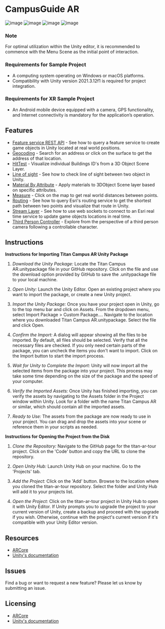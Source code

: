 # CampusGuide AR

![image](Resource/Screenshot_20231119_192620_Gallery.jpg)
![image](Resource/Screenshot_20231119_192639_Gallery.jpg)
![image](Resource/Screenshot_20231119_192727_Gallery.jpg)
![image](Resource/Screenshot_20231119_192734_Gallery.jpg)

### Note
For optimal utilization within the Unity editor, it is recommended to commence with the Menu Scene as the initial point of interaction.

### Requirements for Sample Project
* A computing system operating on Windows or macOS platforms.
* Compatibility with Unity version 2021.3.12f1 is required for project integration.

### Requirements for XR Sample Project
* An Android mobile device equipped with a camera, GPS functionality, and Internet connectivity is mandatory for the application’s operation.

## Features

* [Feature service REST API](https://github.com/Esri/arcgis-maps-sdk-unity-samples/tree/main/samples_project/Assets/SampleViewer/Samples/FeatureLayer) - See how to query a feature service to create game objects in Unity located at real world positions.
* [Geocoding](https://github.com/Esri/arcgis-maps-sdk-unity-samples/tree/main/samples_project/Assets/SampleViewer/Samples/Geocoding) - Search for an address or click on the surface to get the address of that location.
* [HitTest](https://github.com/Esri/arcgis-maps-sdk-unity-samples/tree/main/samples_project/Assets/SampleViewer/Samples/HitTest) - Visualize individual Buildings ID's from a 3D Object Scene Layer.
* [Line of sight](https://github.com/Esri/arcgis-maps-sdk-unreal-engine-samples/tree/main/sample_project/Content/SampleViewer/Samples/LineOfSight) - See how to check line of sight between two object in Unity.
* [Material By Attribute](https://github.com/Esri/arcgis-maps-sdk-unity-samples/tree/main/samples_project/Assets/SampleViewer/Samples/MaterialByAttribute) - Apply materials to 3DObject Scene layer based on specific attributes.
* [Measure](https://github.com/Esri/arcgis-maps-sdk-unity-samples/tree/main/samples_project/Assets/SampleViewer/Samples/Measure) - Click on the map to get real world distances between points.
* [Routing](https://github.com/Esri/arcgis-maps-sdk-unity-samples/tree/main/samples_project/Assets/SampleViewer/Samples/Routing) - See how to query Esri's routing service to get the shortest path between two points and visualize that route in Unity.
* [Stream Layer](https://github.com/Esri/arcgis-maps-sdk-unity-samples/tree/main/samples_project/Assets/SampleViewer/Samples/StreamLayer) - See how to use web sockets to connect to an Esri real time service to update game objects locations in real time.
* [Third Person Controller](https://github.com/Esri/arcgis-maps-sdk-unity-samples/tree/main/samples_project/Assets/SampleViewer/Samples/ThirdPerson) - Explore from the perspective of a third person camera following a controllable character.

## Instructions

**Instructions for Importing Titan Campus AR Unity Package**
1. *Download the Unity Package:*
   Locate the Titan Campus AR.unitypackage file in your GitHub repository.
   Click on the file and use the download option provided by GitHub to save the .unitypackage file to your local machine.

2. *Open Unity:*
   Launch the Unity Editor.
   Open an existing project where you want to import the package, or create a new Unity project.

3. *Import the Unity Package:*
   Once you have your project open in Unity, go to the top menu bar and click on Assets.
   From the dropdown menu, select Import Package > Custom Package....
   Navigate to the location where you downloaded Titan Campus AR.unitypackage.
   Select the file and click Open.

4. *Confirm the Import:*
   A dialog will appear showing all the files to be imported. By default, all files should be selected.
   Verify that all the necessary files are checked. If you only need certain parts of the package, you can uncheck the items you don't want to import.
   Click on the Import button to start the import process.

5. *Wait for Unity to Complete the Import:*
   Unity will now import all the selected items from the package into your project. This process may take some time depending on the size of the package and the speed of your computer.
   
6. *Verify the Imported Assets:*
   Once Unity has finished importing, you can verify the assets by navigating to the Assets folder in the Project window within Unity.
   Look for a folder with the name Titan Campus AR or similar, which should contain all the imported assets.

7. *Ready to Use:*
   The assets from the package are now ready to use in your project. You can drag and drop the assets into your scene or reference them in your scripts as needed.
   
**Instructions for Opening the Project from the Disk**
1. *Clone the Repository:*
Navigate to the GitHub page for the titan-ar-tour project.
Click on the 'Code' button and copy the URL to clone the repository.

2. *Open Unity Hub:*
Launch Unity Hub on your machine.
Go to the 'Projects' tab.

3. *Add the Project:*
Click on the 'Add' button.
Browse to the location where you cloned the titan-ar-tour repository.
Select the folder and Unity Hub will add it to your projects list.

4. *Open the Project:*
Click on the titan-ar-tour project in Unity Hub to open it with Unity Editor.
If Unity prompts you to upgrade the project to your current version of Unity, create a backup and proceed with the upgrade if you wish. Otherwise, continue with the project's current version if it's compatible with your Unity Editor version.

## Resources

* [ARCore](https://developers.google.com/ar)
* [Unity's documentation](https://docs.unity.com/)

## Issues

Find a bug or want to request a new feature?  Please let us know by submitting an issue.

## Licensing

* [ARCore](https://developers.google.com/ar)
* [Unity's documentation](https://docs.unity.com/)
